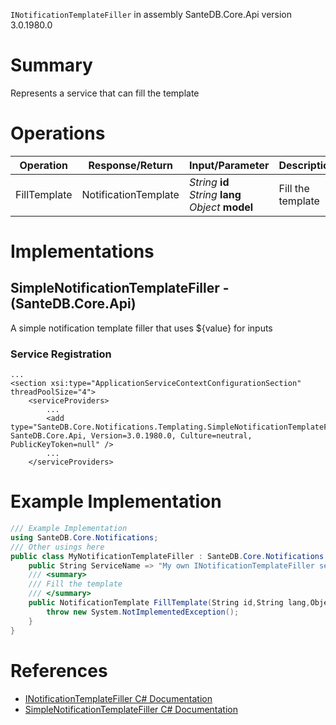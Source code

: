 `INotificationTemplateFiller` in assembly SanteDB.Core.Api version 3.0.1980.0

# Summary
Represents a service that can fill the template

# Operations

|Operation|Response/Return|Input/Parameter|Description|
|-|-|-|-|
|FillTemplate|NotificationTemplate|*String* **id**<br/>*String* **lang**<br/>*Object* **model**|Fill the template|

# Implementations


## SimpleNotificationTemplateFiller - (SanteDB.Core.Api)
A simple notification template filler that uses ${value} for inputs

### Service Registration
```markup
...
<section xsi:type="ApplicationServiceContextConfigurationSection" threadPoolSize="4">
	<serviceProviders>
		...
		<add type="SanteDB.Core.Notifications.Templating.SimpleNotificationTemplateFiller, SanteDB.Core.Api, Version=3.0.1980.0, Culture=neutral, PublicKeyToken=null" />
		...
	</serviceProviders>
```
# Example Implementation
```csharp
/// Example Implementation
using SanteDB.Core.Notifications;
/// Other usings here
public class MyNotificationTemplateFiller : SanteDB.Core.Notifications.INotificationTemplateFiller { 
	public String ServiceName => "My own INotificationTemplateFiller service";
	/// <summary>
	/// Fill the template
	/// </summary>
	public NotificationTemplate FillTemplate(String id,String lang,Object model){
		throw new System.NotImplementedException();
	}
}
```

# References

* [INotificationTemplateFiller C# Documentation](http://santesuite.org/assets/doc/net/html/T_SanteDB_Core_Notifications_INotificationTemplateFiller.htm)
* [SimpleNotificationTemplateFiller C# Documentation](http://santesuite.org/assets/doc/net/html/T_SanteDB_Core_Notifications_Templating_SimpleNotificationTemplateFiller.htm)
